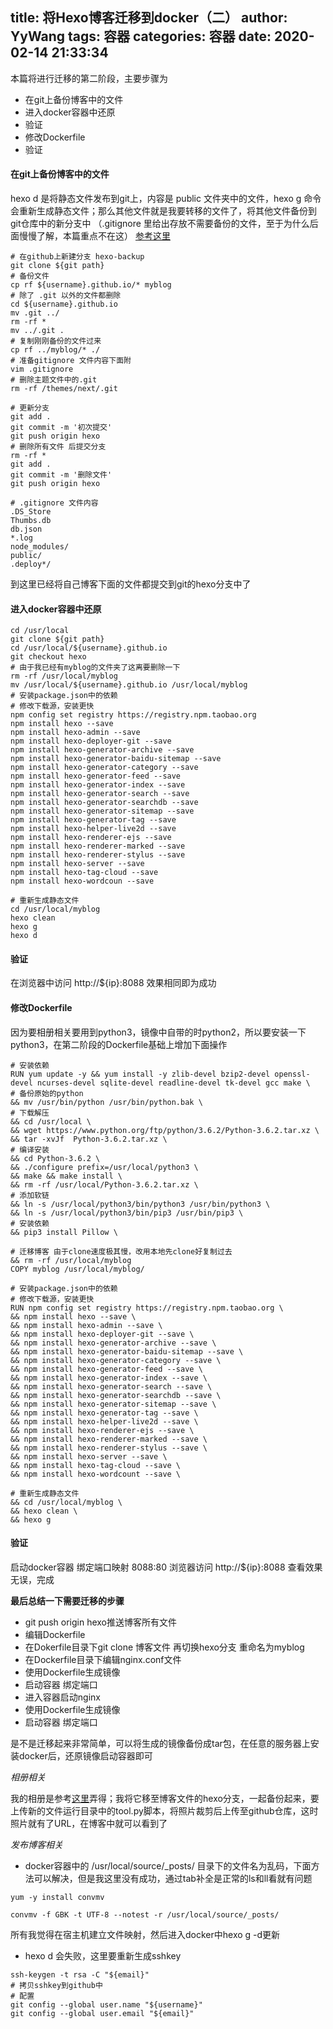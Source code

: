 title: 将Hexo博客迁移到docker（二）
author: YyWang
tags: 容器
categories: 容器
date: 2020-02-14 21:33:34
---
本篇将进行迁移的第二阶段，主要步骤为

* 在git上备份博客中的文件
* 进入docker容器中还原
* 验证
* 修改Dockerfile
* 验证

#### 在git上备份博客中的文件

hexo d 是将静态文件发布到git上，内容是 public 文件夹中的文件，hexo g 命令会重新生成静态文件；那么其他文件就是我要转移的文件了，将其他文件备份到git仓库中的新分支中 （.gitignore 里给出存放不需要备份的文件，至于为什么后面慢慢了解，本篇重点不在这） [参考这里](https://www.jianshu.com/p/153490a029a5)

```
# 在github上新建分支 hexo-backup
git clone ${git path}
# 备份文件
cp rf ${username}.github.io/* myblog
# 除了 .git 以外的文件都删除
cd ${username}.github.io
mv .git ../
rm -rf * 
mv ../.git .
# 复制刚刚备份的文件过来
cp rf ../myblog/* ./
# 准备gitignore 文件内容下面附
vim .gitignore
# 删除主题文件中的.git
rm -rf /themes/next/.git                        

# 更新分支
git add .
git commit -m '初次提交'
git push origin hexo
# 删除所有文件 后提交分支
rm -rf *
git add .
git commit -m '删除文件'
git push origin hexo
```

```
# .gitignore 文件内容
.DS_Store
Thumbs.db
db.json
*.log
node_modules/
public/
.deploy*/
```
到这里已经将自己博客下面的文件都提交到git的hexo分支中了

#### 进入docker容器中还原

```
cd /usr/local
git clone ${git path}
cd /usr/local/${username}.github.io
git checkout hexo
# 由于我已经有myblog的文件夹了这离要删除一下
rm -rf /usr/local/myblog
mv /usr/local/${username}.github.io /usr/local/myblog
# 安装package.json中的依赖
# 修改下载源，安装更快
npm config set registry https://registry.npm.taobao.org
npm install hexo --save
npm install hexo-admin --save
npm install hexo-deployer-git --save
npm install hexo-generator-archive --save
npm install hexo-generator-baidu-sitemap --save
npm install hexo-generator-category --save
npm install hexo-generator-feed --save
npm install hexo-generator-index --save
npm install hexo-generator-search --save
npm install hexo-generator-searchdb --save
npm install hexo-generator-sitemap --save
npm install hexo-generator-tag --save
npm install hexo-helper-live2d --save
npm install hexo-renderer-ejs --save
npm install hexo-renderer-marked --save
npm install hexo-renderer-stylus --save
npm install hexo-server --save
npm install hexo-tag-cloud --save
npm install hexo-wordcoun --save

# 重新生成静态文件
cd /usr/local/myblog
hexo clean
hexo g
hexo d
```
#### 验证

在浏览器中访问 http://${ip}:8088 效果相同即为成功

#### 修改Dockerfile

因为要相册相关要用到python3，镜像中自带的时python2，所以要安装一下python3，在第二阶段的Dockerfile基础上增加下面操作

```
# 安装依赖
RUN yum update -y && yum install -y zlib-devel bzip2-devel openssl-devel ncurses-devel sqlite-devel readline-devel tk-devel gcc make \
# 备份原始的python
&& mv /usr/bin/python /usr/bin/python.bak \ 
# 下载解压
&& cd /usr/local \
&& wget https://www.python.org/ftp/python/3.6.2/Python-3.6.2.tar.xz \
&& tar -xvJf  Python-3.6.2.tar.xz \
# 编译安装
&& cd Python-3.6.2 \
&& ./configure prefix=/usr/local/python3 \
&& make && make install \
&& rm -rf /usr/local/Python-3.6.2.tar.xz \
# 添加软链
&& ln -s /usr/local/python3/bin/python3 /usr/bin/python3 \
&& ln -s /usr/local/python3/bin/pip3 /usr/bin/pip3 \
# 安装依赖
&& pip3 install Pillow \

# 迁移博客 由于clone速度极其慢，改用本地先clone好复制过去
&& rm -rf /usr/local/myblog
COPY myblog /usr/local/myblog/

# 安装package.json中的依赖
# 修改下载源，安装更快
RUN npm config set registry https://registry.npm.taobao.org \
&& npm install hexo --save \
&& npm install hexo-admin --save \
&& npm install hexo-deployer-git --save \
&& npm install hexo-generator-archive --save \
&& npm install hexo-generator-baidu-sitemap --save \
&& npm install hexo-generator-category --save \
&& npm install hexo-generator-feed --save \
&& npm install hexo-generator-index --save \
&& npm install hexo-generator-search --save \
&& npm install hexo-generator-searchdb --save \
&& npm install hexo-generator-sitemap --save \
&& npm install hexo-generator-tag --save \
&& npm install hexo-helper-live2d --save \
&& npm install hexo-renderer-ejs --save \
&& npm install hexo-renderer-marked --save \
&& npm install hexo-renderer-stylus --save \
&& npm install hexo-server --save \
&& npm install hexo-tag-cloud --save \
&& npm install hexo-wordcount --save \

# 重新生成静态文件
&& cd /usr/local/myblog \
&& hexo clean \
&& hexo g

```

#### 验证

启动docker容器 绑定端口映射 8088:80 浏览器访问 http://${ip}:8088 查看效果无误，完成


**最后总结一下需要迁移的步骤**

- git push origin hexo推送博客所有文件
- 编辑Dockerfile
- 在Dokerfile目录下git clone 博客文件 再切换hexo分支 重命名为myblog
- 在Dockerfile目录下编辑nginx.conf文件
- 使用Dockerfile生成镜像
- 启动容器 绑定端口 
- 进入容器启动nginx
- 使用Dockerfile生成镜像
- 启动容器 绑定端口

是不是迁移起来非常简单，可以将生成的镜像备份成tar包，在任意的服务器上安装docker后，还原镜像启动容器即可


*相册相关*

我的相册是参考[这里](https://malizhi.cn/HexoAlbum/)弄得；我将它移至博客文件的hexo分支，一起备份起来，要上传新的文件运行目录中的tool.py脚本，将照片裁剪后上传至github仓库，这时照片就有了URL，在博客中就可以看到了

*发布博客相关*

* docker容器中的 /usr/local/source/_posts/ 目录下的文件名为乱码，下面方法可以解决，但是我这里没有成功，通过tab补全是正常的ls和ll看就有问题

```
yum -y install convmv

convmv -f GBK -t UTF-8 --notest -r /usr/local/source/_posts/
```

所有我觉得在宿主机建立文件映射，然后进入docker中hexo g -d更新

* hexo d 会失败，这里要重新生成sshkey

```
ssh-keygen -t rsa -C "${email}"
# 拷贝sshkey到github中
# 配置
git config --global user.name "${username}"
git config --global user.email "${email}"  
```

